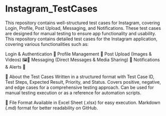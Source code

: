 # Instagram_TestCases
This repository contains well-structured test cases for Instagram, covering Login, Profile, Post Upload, Messaging, and Notifications. These test cases are designed for manual testing to ensure app functionality and usability.
This repository contains detailed test cases for the Instagram application, covering various functionalities such as:

Login & Authentication 🔐
Profile Management 👤
Post Upload (Images & Videos) 🖼️🎥
Messaging (Direct Messages & Media Sharing) 💬
Notifications & Alerts 🔔

📌 About the Test Cases
Written in a structured format with Test Case ID, Test Steps, Expected Result, Priority, and Status.
Covers positive, negative, and edge cases for a comprehensive testing approach.
Can be used for manual testing execution or as a reference for automation scripts.

📂 File Format
Available in Excel Sheet (.xlsx) for easy execution.
Markdown (.md) format for better readability on GitHub.
